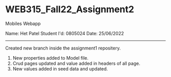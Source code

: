 # WEB315_Fall22_Assignment2
 Mobiles Webapp

Name: Het Patel
Student I'd: 0805024
Date: 25/06/2022

---------------------------------------------------------------------------------------------------
Created new branch inside the assignment1 repositery.

1. New properties added to Model file.
2. Crud pages updated and value added in headers of all page.
3. New values added in seed data and updated.